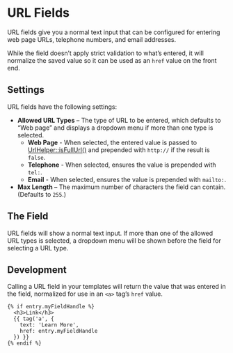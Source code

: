 # URL Fields

URL fields give you a normal text input that can be configured for entering web page URLs, telephone numbers, and email addresses.

While the field doesn’t apply strict validation to what’s entered, it will normalize the saved value so it can be used as an `href` value on the front end.

## Settings

URL fields have the following settings:

- **Allowed URL Types** – The type of URL to be entered, which defaults to “Web page” and displays a dropdown menu if more than one type is selected.
    - **Web Page** - When selected, the entered value is passed to [UrlHelper::isFullUrl()](craft5:craft\helpers\UrlHelper::isFullUrl()) and prepended with `http://` if the result is `false`.
    - **Telephone** - When selected, ensures the value is prepended with `tel:`.
    - **Email** - When selected, ensures the value is prepended with `mailto:`.
- **Max Length** – The maximum number of characters the field can contain. (Defaults to `255`.)

## The Field

URL fields will show a normal text input. If more than one of the allowed URL types is selected, a dropdown menu will be shown before the field for selecting a URL type.

## Development

Calling a URL field in your templates will return the value that was entered in the field, normalized for use in an `<a>` tag’s `href` value.

```twig
{% if entry.myFieldHandle %}
  <h3>Link</h3>
  {{ tag('a', {
    text: 'Learn More',
    href: entry.myFieldHandle
  }) }}
{% endif %}
```
